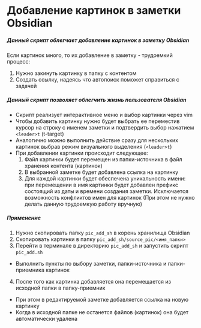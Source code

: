 # Добавление картинок в заметки Obsidian

##### Данный скрипт облегчает добавление картинок в заметку Obsidian
Если картинок много, то их добавление в заметку - трудоемкий процесс:
1) Нужно закинуть картинку в папку с контентом
2) Создать ссылку, надеясь что автопоиск поможет справиться с задачей

##### Данный скрипт позволяет облегчить жизнь пользователя Obsidian
- Скрипт реализует интерактивное меню и выбор картинки через vim
- Чтобы добавить картинку нужно будет выбрать ее переместив курсор на строку с именем заметки и подтвердить выбор
  нажатием `<leader>t` (t-target)
- Аналогично можно выполнить действие сразу для нескольких картинок выбрав режим визуального выделения (`<leader>t`)
- При добавлении картинки происходит следующее: 
  1) Файл картинки будет перемещен из папки-источника в файл хранения контента (картинок)
  2) В выбранной заметке будет добавлена ссылка на картинку
  3) Для каждой картинки будет обеспечена уникальность имени: при перемещении в имя картинки будет добавлен префикс
  состоящий из даты и времени создания заметки. Исключается возможность конфликтов имен для картинок (При этом не нужно
  делать данную трудоемкую работу вручную)

##### Применение
1) Нужно скопировать папку `pic_add_sh` в корень хранилища Obsidian
2) Скопировать картинки в папку `pic_add_sh/source_pic/<имя_папки>`
3) Перейти в терминале в директорию `pic_add_sh` и запустить скрипт `pic_add.sh`
  - Выполнить пункты по выбору заметки, папки-источника и папки-приемника картинок
4) После того как картинка добавляется она перемещается из исходной папки в папку-приемник
  - При этом в редактируемой заметке добавляется ссылка на новую картинку
  - Когда в исходной папке не останется файлов (картинок) она будет автоматически удалена
